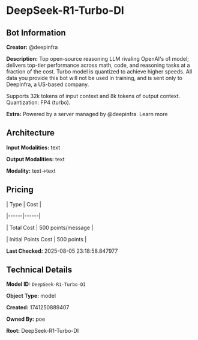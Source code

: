 # DeepSeek-R1-Turbo-DI

## Bot Information

**Creator:** @deepinfra

**Description:** Top open-source reasoning LLM rivaling OpenAI's o1 model; delivers top-tier performance across math, code, and reasoning tasks at a fraction of the cost. Turbo model is quantized to achieve higher speeds. All data you provide this bot will not be used in training, and is sent only to DeepInfra, a US-based company.

Supports 32k tokens of input context and 8k tokens of output context. Quantization: FP4 (turbo).

**Extra:** Powered by a server managed by @deepinfra. Learn more


## Architecture

**Input Modalities:** text

**Output Modalities:** text

**Modality:** text->text


## Pricing

| Type | Cost |

|------|------|

| Total Cost | 500 points/message |

| Initial Points Cost | 500 points |


**Last Checked:** 2025-08-05 23:18:58.847977


## Technical Details

**Model ID:** `DeepSeek-R1-Turbo-DI`

**Object Type:** model

**Created:** 1741250889407

**Owned By:** poe

**Root:** DeepSeek-R1-Turbo-DI
